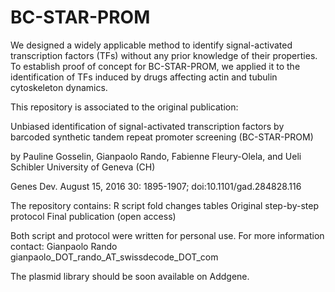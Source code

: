 # BC-STAR-PROM

We designed a widely applicable method to identify signal-activated transcription factors (TFs) without any prior knowledge of their properties. To establish proof of concept for BC-STAR-PROM, we applied it to the identification of TFs induced by drugs affecting actin and tubulin cytoskeleton dynamics.

This repository is associated to the original publication:

Unbiased identification of signal-activated transcription factors by barcoded synthetic tandem repeat promoter screening (BC-STAR-PROM)

by Pauline Gosselin, Gianpaolo Rando, Fabienne Fleury-Olela, and Ueli Schibler
University of Geneva (CH)

Genes Dev. August 15, 2016 30: 1895-1907; doi:10.1101/gad.284828.116


The repository contains:
R script
fold changes tables
Original step-by-step protocol
Final publication (open access)

Both script and protocol were written for personal use. For more information contact:
Gianpaolo Rando gianpaolo_DOT_rando_AT_swissdecode_DOT_com

The plasmid library should be soon available on Addgene.
